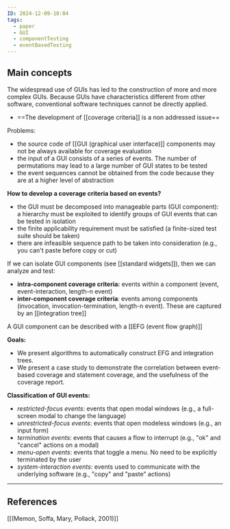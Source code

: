 ```yaml
---
ID: 2024-12-09-10:04
tags:
  - paper
  - GUI
  - componentTesting
  - eventBasedTesting
---
```

## Main concepts

The widespread use of GUIs has led to the construction of more and more complex GUIs. Because GUIs have characteristics different from other software, conventional software techniques cannot be directly applied.
- ==The development of [[coverage criteria]] is a non addressed issue==

Problems:
- the source code of [[GUI (graphical user interface)]] components may not be always available for coverage evaluation
- the input of a GUI consists of a series of events. The number of permutations may lead to a large number of GUI states to be tested
- the event sequences cannot be obtained from the code because they are at a higher level of abstraction

**How to develop a coverage criteria based on events?**
- the GUI must be decomposed into manageable parts (GUI component): a hierarchy must be exploited to identify groups of GUI events that can be tested in isolation
- the finite applicability requirement must be satisfied (a finite-sized test suite should be taken)
- there are infeasible sequence path to be taken into consideration (e.g., you can't paste before copy or cut)

If we can isolate GUI components (see [[standard widgets]]), then we can analyze and test:
- **intra-component coverage criteria:** events within a component (event, event-interaction, length-n event)
- **inter-component coverage criteria**: events among components (invocation, invocation-termination, length-n event). These are captured by an [[integration tree]]

A GUI component can be described with a [[EFG (event flow graph)]]

**Goals:**
- We present algorithms to automatically construct EFG and integration trees.
- We present a case study to demonstrate the correlation between event-based coverage and statement coverage, and the usefulness of the coverage report.

**Classification of GUI events:**
- *restricted-focus events*: events that open modal windows (e.g., a full-screen modal to change the language)
- *unrestricted-focus events*: events that open modeless windows (e.g., an input form)
- *termination events*: events that causes a flow to interrupt (e.g., "ok" and "cancel" actions on a modal)
- *menu-open events*: events that toggle a menu. No need to be explicitly terminated by the user
- *system-interaction events:* events used to communicate with the underlying software (e.g., "copy" and "paste" actions)

---
## References
[[(Memon, Soffa, Mary, Pollack, 2001)]]